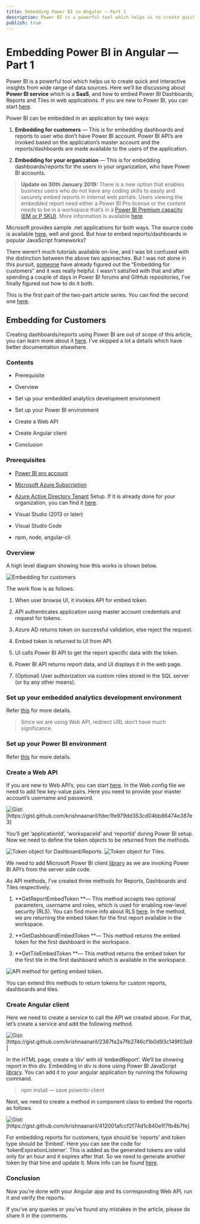 ```yaml
---
title: Embedding Power BI in Angular — Part 1
description: Power BI is a powerful tool which helps us to create quick and interactive insights from wide range of data sources. Here we’ll be discussing about Power BI service which is a SaaS, and how to embed Power BI Dashboards, Reports and Tiles in web applications.
publish: true
---
```


# Embedding Power BI in Angular — Part 1

Power BI is a powerful tool which helps us to create quick and interactive insights from wide range of data sources. Here we’ll be discussing about **Power BI service** which is a **SaaS**, and how to embed Power BI Dashboards, Reports and Tiles in web applications. If you are new to Power BI, you can start [here](https://docs.microsoft.com/en-us/power-bi/power-bi-overview).

Power BI can be embedded in an application by two ways:

 1. **Embedding for customers** — This is for embedding dashboards and reports to user who don’t have Power BI account. Power BI API’s are invoked based on the application’s master account and the reports/dashboards are made available to the users of the application.

 2. **Embedding for your organization** — This is for embedding dashboards/reports for the users in your organization, who have Power BI accounts.
>  **Update on 30th January 2019:** There is a new option that enables business users who do not have any coding skills to easily and securely embed reports in internal web portals. Users viewing the embedded report need either a Power BI Pro license or the content needs to be in a workspace that’s in a [Power BI Premium capacity (EM or P SKU)](https://docs.microsoft.com/en-us/power-bi/service-admin-premium-purchase). More information is available [here](https://powerbi.microsoft.com/en-us/blog/easily-embed-secure-power-bi-reports-in-your-internal-portals-or-websites).

Microsoft provides sample .net applications for both ways. The source code is available [here](https://github.com/Microsoft/PowerBI-Developer-Samples), well and good. But how to embed reports/dashboards in popular JavaScript frameworks?

There weren’t much tutorials available on-line, and I was bit confused with the distinction between the above two approaches. But I was not alone in this pursuit, [someone](https://medium.com/@ramandeep.singh.1983/power-bi-overview-and-angular-embedding-how-to-f73390f4a399) have already figured out the “Embedding for customers” and it was really helpful. I wasn’t satisfied with that and after spending a couple of days in Power BI forums and GitHub repositories, I’ve finally figured out how to do it both.

This is the first part of the two-part article series. You can find the second one [here](https://medium.com/@krishnaanaril/embedding-powerbi-in-angular-part-2-6b268deb2275).

## Embedding for Customers

Creating dashboards/reports using Power BI are out of scope of this article, you can learn more about it [here](https://docs.microsoft.com/en-us/power-bi/service-get-started). I’ve skipped a lot a details which have better documentation elsewhere.

### Contents

* Prerequisite

* Overview

* Set up your embedded analytics development environment

* Set up your Power BI environment

* Create a Web API

* Create Angular client

* Conclusion

### Prerequisites

* [Power BI pro account](https://powerbi.microsoft.com/en-us/pricing/)

* [Microsoft Azure Subscription](https://azure.microsoft.com/en-us/free/)

* [Azure Active Directory Tenant](https://docs.microsoft.com/en-us/power-bi/developer/create-an-azure-active-directory-tenant) Setup. If it is already done for your organization, you can find it [here](https://www.whatismytenantid.com/).

* Visual Studio (2013 or later)

* Visual Studio Code

* npm, node, angular-cli

### Overview

A high level diagram showing how this works is shown below.

<img alt="Embedding for customers" src="assets/blog/images/1*xOTDMBuYPl5y9ax8Sgu74w.png" style="max-width:100%">

The work flow is as follows.

 1. When user browse UI, it invokes API for embed token.

 2. API authenticates application using master account credentials and request for tokens.

 3. Azure AD returns token on successful validation, else reject the request.

 4. Embed token is returned to UI from API.

 5. UI calls Power BI API to get the report specific data with the token.

 6. Power BI API returns report data, and UI displays it in the web page.

 7. (Optional) User authorization via custom roles stored in the SQL server (or by any other means).

### Set up your embedded analytics development environment

Refer [this](https://docs.microsoft.com/en-us/power-bi/developer/embed-sample-for-customers#set-up-your-embedded-analytics-development-environment) for more details.
>  Since we are using Web API, redirect URL don’t have much significance.

### Set up your Power BI environment

Refer [this](https://docs.microsoft.com/en-us/power-bi/developer/embed-sample-for-customers#set-up-your-power-bi-environment) for more details.

### Create a Web API

If you are new to Web API’s, you can start [here](https://docs.microsoft.com/en-us/aspnet/web-api/overview/getting-started-with-aspnet-web-api/tutorial-your-first-web-api). In the Web.config file we need to add few key-value pairs. Here you need to provide your master account’s username and password.

<img alt="Gist: [https://gist.github.com/krishnaanaril/fdec1fe979dd353cd04bb86474e387e3]" src="assets/blog/images/1*QCGKervy8Uu46vbps_1nIw.png" style="max-width:100%">

You’ll get ‘applicationId’, ‘workspaceId’ and ‘reportId’ during Power BI setup. Now we need to define the token objects to be returned from the methods.

<img alt="Token object for Dashboard/Reports." src="assets/blog/images/1*DkKGjIDkS2lFVKOuFEfbHQ.png" style="max-width:100%">

<img alt="Token object for Tiles." src="assets/blog/images/1*2xzZlgXcgpx8NgPbc4zpDg.png" style="max-width:100%">

We need to add Microsoft Power BI client [library](https://www.nuget.org/packages/Microsoft.PowerBI.Api/) as we are invoking Power BI API’s from the server side code.

As API methods, I’ve created three methods for Reports, Dashboards and Tiles respectively.

 1. **GetReportEmbedToken **— This method accepts two optional parameters, username and roles, which is used for enabling row-level security (RLS). You can find more info about RLS [here](https://docs.microsoft.com/en-us/power-bi/service-admin-rls). In the method, we are returning the embed token for the first report available in the workspace.

 2. **GetDashboardEmbedToken **— This method returns the embed token for the first dashboard in the workspace.

 3. **GetTileEmbedToken **— This method returns the embed token for the first tile in the first dashboard which is available in the workspace.

<img alt="API method for getting embed token." src="assets/blog/images/1*44-r8TOD90RfVxIzeNmCNw.png" style="max-width:100%">

You can extend this methods to return tokens for custom reports, dashboards and tiles.

### Create Angular client

Here we need to create a service to call the API we created above. For that, let’s create a service and add the following method.

<img alt="Gist: [https://gist.github.com/krishnaanaril/2387fa2a7fb2746cf1b0d93c149f03a9]" src="assets/blog/images/1*9mgTfZE1ppQbScEdw5uCKw.png" style="max-width:100%">

In the HTML page, create a ‘div’ with id ‘embedReport’. We’ll be showing report in this div. Embedding in div is done using Power BI JavaScript [library](https://github.com/Microsoft/PowerBI-JavaScript). You can add it to your angular application by running the following command.
>  npm install — save powerbi-client

Next, we need to create a method in component class to embed the reports as follows.

<img alt="Gist: [https://gist.github.com/krishnaanaril/412001afccf2f74d1c840e1f7fb4b7fe]" src="assets/blog/images/1*rZj3oibCDO4GEZ28QL97PQ.png" style="max-width:100%">

For embedding reports for customers, type should be ‘reports’ and token type should be ‘Embed’. Here you can see the code for ‘tokenExpirationListener’. This is added as the generated tokens are valid only for an hour and it expires after that. So we need to generate another token by that time and update it. More info can be found [here](https://github.com/Microsoft/PowerBI-JavaScript/wiki/Refresh-token-using-JavaScript-SDK-example).

### Conclusion

Now you’re done with your Angular app and its corresponding Web API, run it and verify the reports.

If you’ve any queries or you’ve found any mistakes in the article, please do share it in the comments.
